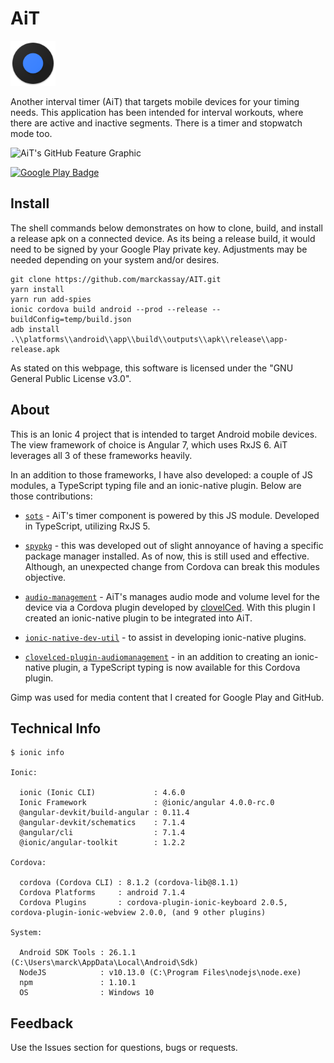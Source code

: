 # AiT

![AiT](resources/icon.png)

Another interval timer (AiT) that targets mobile devices for your timing needs. This application has been intended for interval workouts, where there are active and inactive segments. There is a timer and stopwatch mode too.

![AiT's GitHub Feature Graphic](resources/media/1024x500.png)

[![Google Play Badge](resources/android/google-play-badge.png)](https://play.google.com/store/apps/details?id=github.marckassay.ait)

## Install

The shell commands below demonstrates on how to clone, build, and install a release apk on a connected device. As its being a release build, it would need to be signed by your Google Play private key. Adjustments may be needed depending on your system and/or desires.

```shell
git clone https://github.com/marckassay/AIT.git
yarn install
yarn run add-spies
ionic cordova build android --prod --release --buildConfig=temp/build.json
adb install .\\platforms\\android\\app\\build\\outputs\\apk\\release\\app-release.apk
```

As stated on this webpage, this software is licensed under the "GNU General Public License v3.0".

## About

This is an Ionic 4 project that is intended to target Android mobile devices. The view framework of choice is Angular 7, which uses RxJS 6. AiT leverages all 3 of these frameworks heavily.

In an addition to those frameworks, I have also developed: a couple of JS modules, a TypeScript typing file and an ionic-native plugin. Below are those contributions:

- [`sots`](https://github.com/marckassay/sots) - AiT's timer component is powered by this JS module. Developed in TypeScript, utilizing RxJS 5.

- [`spypkg`](https://github.com/marckassay/spypkg) - this was developed out of slight annoyance of having a specific package manager installed. As of now, this is still used and effective. Although, an unexpected change from Cordova can break this modules objective.

- [`audio-management`](https://github.com/ionic-team/ionic-native/tree/master/src/%40ionic-native/plugins/audio-management) - AiT's manages audio mode and volume level for the device via a Cordova plugin developed by [clovelCed](https://github.com/clovelCed). With this plugin I created an ionic-native plugin to be integrated into AiT.

- [`ionic-native-dev-util`](https://github.com/marckassay/ionic-native-dev-util) - to assist in developing ionic-native plugins.

- [`clovelced-plugin-audiomanagement`](https://github.com/DefinitelyTyped/DefinitelyTyped/tree/master/types/clovelced-plugin-audiomanagement) - in an addition to creating an ionic-native plugin, a TypeScript typing is now available for this Cordova plugin.

Gimp was used for media content that I created for Google Play and GitHub.

## Technical Info

```shell
$ ionic info

Ionic:

  ionic (Ionic CLI)             : 4.6.0
  Ionic Framework               : @ionic/angular 4.0.0-rc.0
  @angular-devkit/build-angular : 0.11.4
  @angular-devkit/schematics    : 7.1.4
  @angular/cli                  : 7.1.4
  @ionic/angular-toolkit        : 1.2.2

Cordova:

  cordova (Cordova CLI) : 8.1.2 (cordova-lib@8.1.1)
  Cordova Platforms     : android 7.1.4
  Cordova Plugins       : cordova-plugin-ionic-keyboard 2.0.5, cordova-plugin-ionic-webview 2.0.0, (and 9 other plugins)

System:

  Android SDK Tools : 26.1.1 (C:\Users\marck\AppData\Local\Android\Sdk)
  NodeJS            : v10.13.0 (C:\Program Files\nodejs\node.exe)
  npm               : 1.10.1
  OS                : Windows 10
```

## Feedback

Use the Issues section for questions, bugs or requests.
